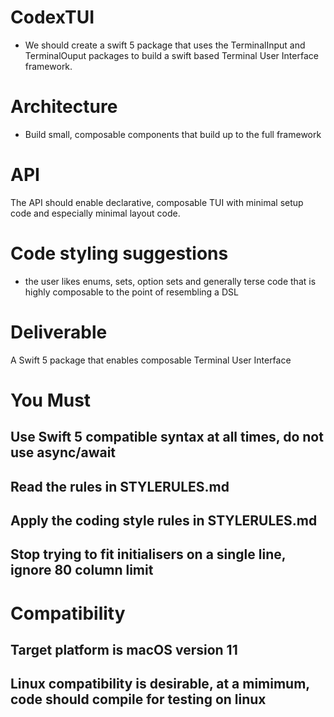 # CodexTUI

- We should create a swift 5 package that uses the TerminalInput and TerminalOuput packages to
build a swift based Terminal User Interface framework.


# Architecture
- Build small, composable components that build up to the full framework

# API
The API should enable declarative, composable TUI with minimal setup code and especially minimal layout code.

# Code styling suggestions
- the user likes enums, sets, option sets and generally terse code that is highly composable to the point of resembling a DSL


# Deliverable 
A Swift 5 package that enables composable Terminal User Interface

# You Must
## Use Swift 5 compatible syntax at all times, do not use async/await
## Read the rules in STYLERULES.md
## Apply the coding style rules in STYLERULES.md
## Stop trying to fit initialisers on a single line, ignore 80 column limit

# Compatibility
## Target platform is macOS version 11
## Linux compatibility is desirable, at a mimimum, code should compile for testing on linux

